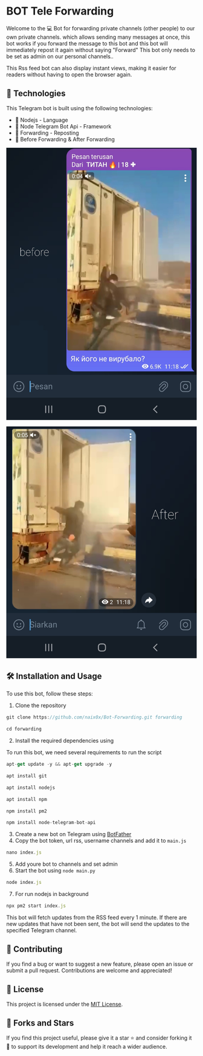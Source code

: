 # BOT Tele Forwarding
Welcome to the 💻 Bot for forwarding private channels (other people) to our own private channels. which allows sending many messages at once, this bot works if you forward the message to this bot and this bot will immediately repost it again without saying "Forward" This bot only needs to be set as admin on our personal channels..

This Rss feed bot can also display instant views, making it easier for readers without having to open the browser again.

## 🚀 Technologies

This Telegram bot is built using the following technologies:

- 🚀 Nodejs - Language 
- 🤖 Node Telegram Bot Api - Framework
- 📨 Forwarding - Reposting
- 🗿 Before Forwarding & After Forwarding
<p align="center">
  <img src="https://github.com/naix0x/Bot-Forwarding/blob/main/Screenshot_20231113-131455_Telegram.jpg" />
</p>
<p align="center">
  <img src="https://github.com/naix0x/Bot-Forwarding/blob/main/Screenshot_20231113-131507_Telegram.jpg" />
</p>

## 🛠️ Installation and Usage

To use this bot, follow these steps:

1. Clone the repository
```javascript
git clone https://github.com/naix0x/Bot-Forwarding.git forwarding
```

``` javascript
cd forwarding
```
2. Install the required dependencies using 

To run this bot, we need several requirements to run the script

```javascript
apt-get update -y && apt-get upgrade -y
```

```javascript
apt install git
```

```javascript
apt install nodejs
```

```javascript
apt install npm
```

```javascript
npm install pm2
```

```javascript
npm install node-telegram-bot-api
```

3. Create a new bot on Telegram using [BotFather](https://core.telegram.org/bots#3-how-do-i-create-a-bot)
4. Copy the bot token, url rss, username channels and add it to `main.js`
```javascript
nano index.js
```
5. Add youre bot to channels and set admin
6. Start the bot using `node main.py`
```javascript
node index.js
```
7. For run nodejs in background
```javascript
npx pm2 start index.js
```

This bot will fetch updates from the RSS feed every 1 minute. If there are new updates that have not been sent, the bot will send the updates to the specified Telegram channel.

## 🤝 Contributing

If you find a bug or want to suggest a new feature, please open an issue or submit a pull request. Contributions are welcome and appreciated!

## 📝 License

This project is licensed under the [MIT License](https://github.com/naix0x/RSS-Telegram-Channels/blob/main/LICENSE).

## 👥 Forks and Stars

If you find this project useful, please give it a star ⭐ and consider forking it 🍴 to support its development and help it reach a wider audience.
